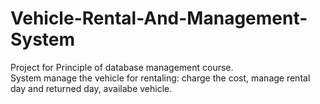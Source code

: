 # Vehicle-Rental-And-Management-System
Project for Principle of database management course.  
System manage the vehicle for rentaling: charge the cost, manage rental day and returned day, availabe vehicle.
